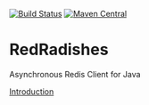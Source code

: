 [![Build Status](https://travis-ci.org/vkorenev/RedRadishes.svg?branch=master)](https://travis-ci.org/vkorenev/RedRadishes)
[![Maven Central](https://maven-badges.herokuapp.com/maven-central/org.redradishes/redradishes-core/badge.svg)](https://maven-badges.herokuapp.com/maven-central/org.redradishes/redradishes-core)

# RedRadishes

Asynchronous Redis Client for Java

[Introduction](src/site/markdown/introduction.md)
